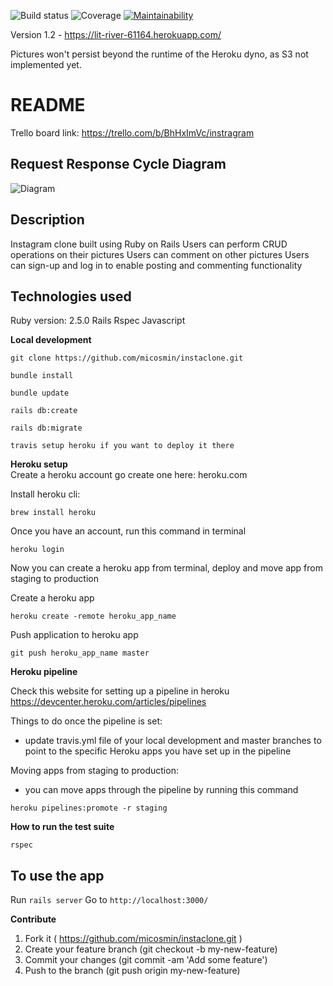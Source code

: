 ![Build status](https://travis-ci.org/micosmin/instaclone.svg?branch=master)
![Coverage](https://github.com/micosmin/instaclone/blob/development/badge.svg)
[![Maintainability](https://api.codeclimate.com/v1/badges/33b079577460f3ad758b/maintainability)](https://codeclimate.com/github/micosmin/instaclone/maintainability)

Version 1.2 - https://lit-river-61164.herokuapp.com/

Pictures won't persist beyond the runtime of the Heroku dyno, as S3 not implemented yet.

# README

Trello board link: https://trello.com/b/BhHxImVc/instragram

## Request Response Cycle Diagram

![Diagram](public/RequestResponseCycle.jpg)

## Description

Instagram clone built using Ruby on Rails
Users can perform CRUD operations on their pictures
Users can comment on other pictures
Users can sign-up and log in to enable posting and commenting functionality

## Technologies used

Ruby version: 2.5.0
Rails
Rspec
Javascript

**Local development**

```
git clone https://github.com/micosmin/instaclone.git

bundle install

bundle update

rails db:create

rails db:migrate

travis setup heroku if you want to deploy it there
```

**Heroku setup**  
Create a heroku account go create one here: heroku.com

Install heroku cli:

`brew install heroku`

Once you have an account, run this command in terminal

`heroku login`

Now you can create a heroku app from terminal, deploy and move app from staging to production

Create a heroku app

`heroku create -remote heroku_app_name`

Push application to heroku app

`git push heroku_app_name master`

**Heroku pipeline**

Check this website for setting up a pipeline in heroku
https://devcenter.heroku.com/articles/pipelines

Things to do once the pipeline is set:

- update travis.yml file of your local development and master branches to point to the specific Heroku apps you have set up in the pipeline

Moving apps from staging to production:

- you can move apps through the pipeline by running this command

`heroku pipelines:promote -r staging`

**How to run the test suite**

`rspec`

## To use the app

Run `rails server`
Go to `http://localhost:3000/`

**Contribute**

1. Fork it ( https://github.com/micosmin/instaclone.git )
2. Create your feature branch (git checkout -b my-new-feature)
3. Commit your changes (git commit -am 'Add some feature')
4. Push to the branch (git push origin my-new-feature)
